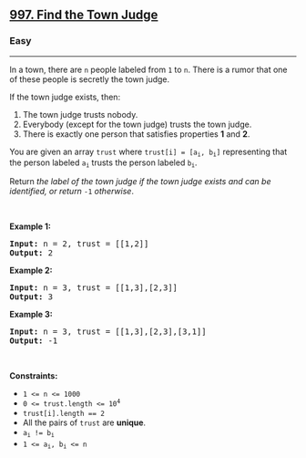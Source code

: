 <h2><a href="https://leetcode.com/problems/find-the-town-judge/">997. Find the Town Judge</a></h2><h3>Easy</h3><hr><div><p>In a town, there are <code style="">n</code> people labeled from <code style="">1</code> to <code style="">n</code>. There is a rumor that one of these people is secretly the town judge.</p>

<p>If the town judge exists, then:</p>

<ol>
	<li>The town judge trusts nobody.</li>
	<li>Everybody (except for the town judge) trusts the town judge.</li>
	<li>There is exactly one person that satisfies properties <strong>1</strong> and <strong>2</strong>.</li>
</ol>

<p>You are given an array <code style="">trust</code> where <code style="">trust[i] = [a<sub>i</sub>, b<sub>i</sub>]</code> representing that the person labeled <code style="">a<sub>i</sub></code> trusts the person labeled <code style="">b<sub>i</sub></code>.</p>

<p>Return <em style="">the label of the town judge if the town judge exists and can be identified, or return </em><code style="">-1</code><em style=""> otherwise</em>.</p>

<p>&nbsp;</p>
<p><strong>Example 1:</strong></p>

<pre style=""><strong>Input:</strong> n = 2, trust = [[1,2]]
<strong>Output:</strong> 2
</pre>

<p><strong>Example 2:</strong></p>

<pre style=""><strong>Input:</strong> n = 3, trust = [[1,3],[2,3]]
<strong>Output:</strong> 3
</pre>

<p><strong>Example 3:</strong></p>

<pre style=""><strong>Input:</strong> n = 3, trust = [[1,3],[2,3],[3,1]]
<strong>Output:</strong> -1
</pre>

<p>&nbsp;</p>
<p><strong>Constraints:</strong></p>

<ul>
	<li><code style="">1 &lt;= n &lt;= 1000</code></li>
	<li><code style="">0 &lt;= trust.length &lt;= 10<sup>4</sup></code></li>
	<li><code style="">trust[i].length == 2</code></li>
	<li>All the pairs of <code style="">trust</code> are <strong>unique</strong>.</li>
	<li><code style="">a<sub>i</sub> != b<sub>i</sub></code></li>
	<li><code style="">1 &lt;= a<sub>i</sub>, b<sub>i</sub> &lt;= n</code></li>
</ul>
</div>